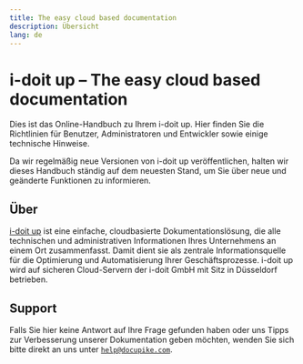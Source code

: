 ```yaml
---
title: The easy cloud based documentation
description: Übersicht
lang: de
---
```


# i-doit up – The easy cloud based documentation

Dies ist das Online-Handbuch zu Ihrem i-doit up.
Hier finden Sie die Richtlinien für Benutzer, Administratoren und Entwickler sowie einige technische Hinweise.

Da wir regelmäßig neue Versionen von i-doit up veröffentlichen, halten wir dieses Handbuch ständig auf dem neuesten Stand, um Sie über neue und geänderte Funktionen zu informieren.

## Über

[i-doit up](https://docupike.com/) ist eine einfache, cloudbasierte Dokumentationslösung, die alle technischen und administrativen Informationen Ihres Unternehmens an einem Ort zusammenfasst.
Damit dient sie als zentrale Informationsquelle für die Optimierung und Automatisierung Ihrer Geschäftsprozesse.
i-doit up wird auf sicheren Cloud-Servern der i-doit GmbH mit Sitz in Düsseldorf betrieben.

## Support

Falls Sie hier keine Antwort auf Ihre Frage gefunden haben oder uns Tipps zur Verbesserung unserer Dokumentation geben möchten, wenden Sie sich bitte direkt an uns unter [`help@docupike.com`](mailto:help@docupike.com).
